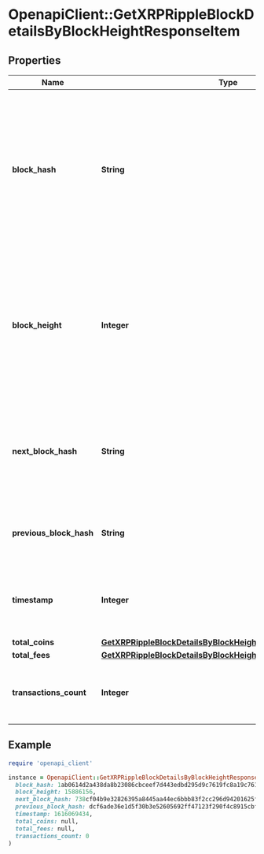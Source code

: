 # OpenapiClient::GetXRPRippleBlockDetailsByBlockHeightResponseItem

## Properties

| Name | Type | Description | Notes |
| ---- | ---- | ----------- | ----- |
| **block_hash** | **String** | Represents the hash of the block, which is its unique identifier. It represents a cryptographic digital fingerprint made by hashing the block header twice through the SHA256 algorithm. |  |
| **block_height** | **Integer** | Represents the number of blocks in the blockchain preceding this specific block. Block numbers have no gaps. A blockchain usually starts with block 0 called the \&quot;Genesis block\&quot;. |  |
| **next_block_hash** | **String** | Represents the hash of the next block. When this is the last block of the blockchain this value will be an empty string. |  |
| **previous_block_hash** | **String** | Represents the hash of the previous block, also known as the parent block. |  |
| **timestamp** | **Integer** | Defines the exact date/time when this block was mined in Unix Timestamp. |  |
| **total_coins** | [**GetXRPRippleBlockDetailsByBlockHeightResponseItemTotalCoins**](GetXRPRippleBlockDetailsByBlockHeightResponseItemTotalCoins.md) |  |  |
| **total_fees** | [**GetXRPRippleBlockDetailsByBlockHeightResponseItemTotalFees**](GetXRPRippleBlockDetailsByBlockHeightResponseItemTotalFees.md) |  |  |
| **transactions_count** | **Integer** | Represents the total number of all transactions as part of this block. |  |

## Example

```ruby
require 'openapi_client'

instance = OpenapiClient::GetXRPRippleBlockDetailsByBlockHeightResponseItem.new(
  block_hash: 1ab0614d2a438da8b23086cbceef7d443edbd295d9c7619fc8a19c7618bc22c9,
  block_height: 15886156,
  next_block_hash: 738cf04b9e32826395a8445aa44ec6bbb83f2cc296d94201625f3a3d6ff85a5a,
  previous_block_hash: dcf6ade36e1d5f30b3e52605692ff47123f290f4c8915cbf5a6b7c3541f2354e,
  timestamp: 1616069434,
  total_coins: null,
  total_fees: null,
  transactions_count: 0
)
```

